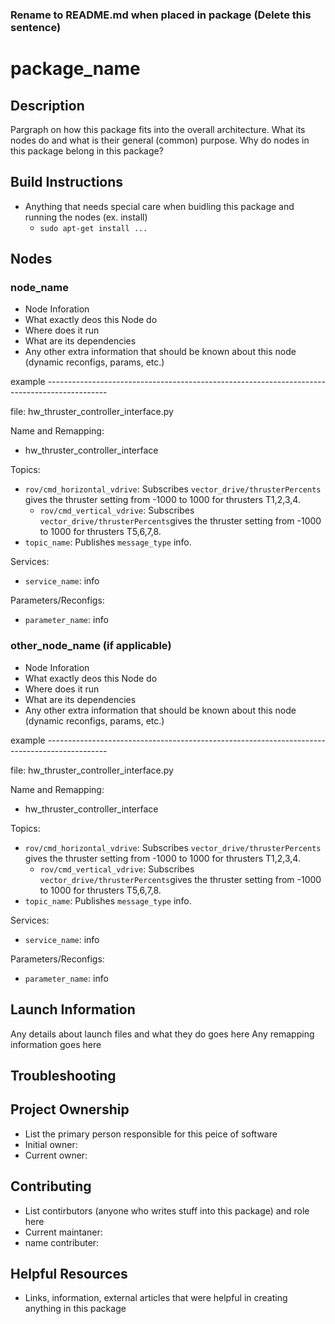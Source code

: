 ### Rename to README.md when placed in package (Delete this sentence)

# package_name

## Description

 Pargraph on how this package fits into the overall architecture. What its nodes do and what is their general (common) purpose. Why do nodes in this package belong in this package?

## Build Instructions 

* Anything that needs special care when buidling this package and running the nodes (ex. install)
  * `sudo apt-get install ...`

## Nodes

### node_name

* Node Inforation
 * What exactly deos this Node do 
 * Where does it run
 * What are its dependencies 
 * Any other extra information that should be known about this node (dynamic reconfigs, params, etc.)

example ---------------------------------------------------------------------------------------------

file: hw_thruster_controller_interface.py

Name and Remapping:
* hw_thruster_controller_interface

Topics:

* `rov/cmd_horizontal_vdrive`:
  Subscribes `vector_drive/thrusterPercents` gives the thruster setting from -1000 to 1000 for thrusters T1,2,3,4.
  * `rov/cmd_vertical_vdrive`:
  Subscribes `vector_drive/thrusterPercents`gives the thruster setting from -1000 to 1000 for thrusters T5,6,7,8.
* `topic_name`:
  Publishes `message_type` info.

Services:
* `service_name`: info

Parameters/Reconfigs:
*  `parameter_name`: info



### other_node_name (if applicable)

* Node Inforation
 * What exactly deos this Node do 
 * Where does it run
 * What are its dependencies 
 * Any other extra information that should be known about this node (dynamic reconfigs, params, etc.)

example ---------------------------------------------------------------------------------------------

file: hw_thruster_controller_interface.py

Name and Remapping:
* hw_thruster_controller_interface

Topics:

* `rov/cmd_horizontal_vdrive`:
  Subscribes `vector_drive/thrusterPercents` gives the thruster setting from -1000 to 1000 for thrusters T1,2,3,4.
  * `rov/cmd_vertical_vdrive`:
  Subscribes `vector_drive/thrusterPercents`gives the thruster setting from -1000 to 1000 for thrusters T5,6,7,8.
* `topic_name`:
  Publishes `message_type` info.

Services:
* `service_name`: info

Parameters/Reconfigs:
*  `parameter_name`: info



## Launch Information
 
Any details about launch files and what they do goes here
Any remapping information goes here

## Troubleshooting

## Project Ownership

* List the primary person responsible for this peice of software
* Initial owner:
* Current owner:

## Contributing 

* List contirbutors (anyone who writes stuff into this package) and role here 
* Current maintaner: 
* name contributer: 

## Helpful Resources

* Links, information, external articles that were helpful in creating anything in this package


